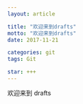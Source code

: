 ```yaml
---
layout: article

title: "欢迎来到drafts"
motto: "欢迎来到drafts"
date: 2017-11-21

categories: git
tags: Git

star: +++
---
```


欢迎来到 drafts
